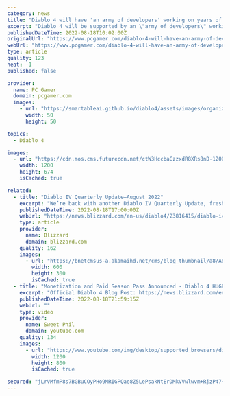 ```yaml
---
category: news
title: "Diablo 4 will have 'an army of developers' working on years of seasonal updates"
excerpt: "Diablo 4 will be supported by an \"army of developers\" working on new seasonal content for years to come, Blizzard said in today's new quarterly update, with updates and new content ranging from polish ..."
publishedDateTime: 2022-08-18T10:02:00Z
originalUrl: "https://www.pcgamer.com/diablo-4-will-have-an-army-of-developers-working-on-years-of-seasonal-updates/"
webUrl: "https://www.pcgamer.com/diablo-4-will-have-an-army-of-developers-working-on-years-of-seasonal-updates/"
type: article
quality: 123
heat: -1
published: false

provider:
  name: PC Gamer
  domain: pcgamer.com
  images:
    - url: "https://smartableai.github.io/diablo4/assets/images/organizations/pcgamer.com-50x50.jpg"
      width: 50
      height: 50

topics:
  - Diablo 4

images:
  - url: "https://cdn.mos.cms.futurecdn.net/ctW3HccbaGzzxdR8XRs8nD-1200-80.jpg"
    width: 1200
    height: 674
    isCached: true

related:
  - title: "Diablo IV Quarterly Update—August 2022"
    excerpt: "We’re back with another Diablo IV Quarterly Update, fresh from the Burning Hells! Join our development team as they introduce and elaborate on Diablo IV’s Seasons and Season Journeys."
    publishedDateTime: 2022-08-18T17:00:00Z
    webUrl: "https://news.blizzard.com/en-us/diablo4/23816415/diablo-iv-quarterly-update-august-2022"
    type: article
    provider:
      name: Blizzard
      domain: blizzard.com
    quality: 162
    images:
      - url: "https://bnetcmsus-a.akamaihd.net/cms/blog_thumbnail/a8/A88KX5PHSGB41660608957353.png"
        width: 600
        height: 300
        isCached: true
  - title: "Monetization and Paid Season Pass Announced - Diablo 4 HUGE Quarterly Update"
    excerpt: "Official Diablo 4 Blog Post: https://news.blizzard.com/en-us/diablo4/23816415/diablo-iv-quarterly-update-august-2022 ..."
    publishedDateTime: 2022-08-18T21:59:15Z
    webUrl: ""
    type: video
    provider:
      name: Sweet Phil
      domain: youtube.com
    quality: 134
    images:
      - url: "https://www.youtube.com/img/desktop/supported_browsers/dinosaur.png"
        width: 1200
        height: 800
        isCached: true

secured: "jLrVMfmP8s7BGBuCOyPHo9MRIGPQae8Z5LePsakNtErDMkVVwlwvm+RjzP47+6NR7zBUt0oFe0NvlKZSL4LOnSIFakJad3oEcnyMRkOznXl9dayd41yjLu867KXd8v7+zqzM35I/zDyDg1cCjnD6GASqIvJUL2v1UR2tmZCY8ESaYy1FbuGAnlMchvqG5r95YAWtpBSwZX4oklx7EnL489CTuaBU+yMNxvwjwXGtIauoLpXGlIXcmSx0KoUBB/it5N0g4S9T2P8CaMuOC94mq89L+mgNcbdkTwgHzGr7dcNk8Er2ERwNDDk8nTiZlI7a7ret58Y6pKxE5THg+JmUZuiD1fcBUPDMWtMWX/ay2NQ=;M3yY5esSibdPP9UrYbd1cg=="
---
```


